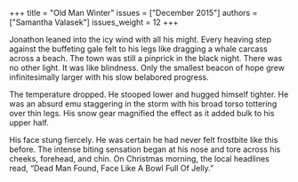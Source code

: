 +++
title = "Old Man Winter"
issues = ["December 2015"]
authors = ["Samantha Valasek"]
issues_weight = 12
+++

Jonathon leaned into the icy wind with all his might. Every heaving step against the buffeting gale felt to his legs like dragging a whale carcass across a beach. The town was still a pinprick in the black night. There was no other light. It was like blindness. Only the smallest beacon of hope grew infinitesimally larger with his slow belabored progress.

The temperature dropped. He stooped lower and hugged himself tighter. He was an absurd emu staggering in the storm with his broad torso tottering over thin legs. His snow gear magnified the effect as it added bulk to his upper half.

His face stung fiercely. He was certain he had never felt frostbite like this before. The intense biting sensation began at his nose and tore across his cheeks, forehead, and chin. On Christmas morning, the local headlines read, “Dead Man Found, Face Like A Bowl Full Of Jelly.”
